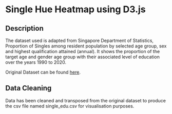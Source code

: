 # Single Hue Heatmap using D3.js

## Description

The dataset used is adapted from Singapore Department of Statistics, Proportion of Singles among resident population by selected age group, sex and highest qualification attained (annual). It shows the proportion of the target age and gender age group with their associated level of education over the years 1990 to 2020.

Original Dataset can be found [here](https://www.singstat.gov.sg/find-data/search-by-theme/population/marital-status-marriages-and-divorces/latest-data).

## Data Cleaning

Data has been cleaned and transposed from the original dataset to produce the csv file named single_edu.csv for visualisation purposes.
